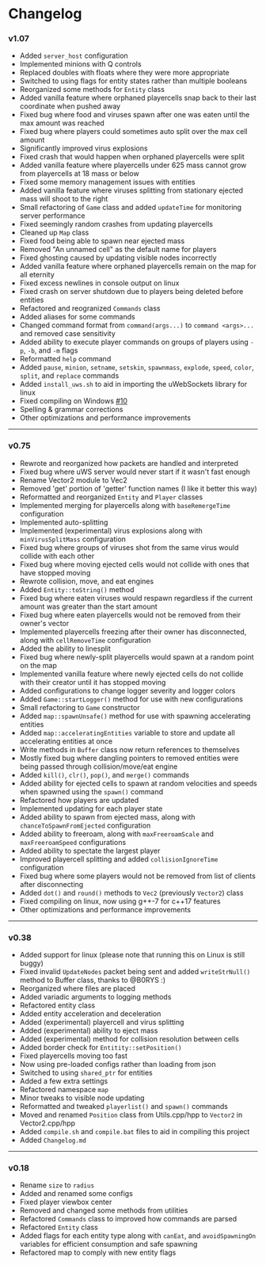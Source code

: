 # Changelog
### v1.07
- Added `server_host` configuration
- Implemented minions with Q controls
- Replaced doubles with floats where they were more appropriate
- Switched to using flags for entity states rather than multiple booleans
- Reorganized some methods for `Entity` class
- Added vanilla feature where orphaned playercells snap back to their last coordinate when pushed away
- Fixed bug where food and viruses spawn after one was eaten until the max amount was reached
- Fixed bug where players could sometimes auto split over the max cell amount
- Significantly improved virus explosions
- Fixed crash that would happen when orphaned playercells were split
- Added vanilla feature where playercells under 625 mass cannot grow from playercells at 18 mass or below
- Fixed some memory management issues with entities
- Added vanilla feature where viruses splitting from stationary ejected mass will shoot to the right
- Small refactoring of `Game` class and added `updateTime` for monitoring server performance
- Fixed seemingly random crashes from updating playercells
- Cleaned up `Map` class
- Fixed food being able to spawn near ejected mass
- Removed "An unnamed cell" as the default name for players
- Fixed ghosting caused by updating visible nodes incorrectly
- Added vanilla feature where orphaned playercells remain on the map for all eternity
- Fixed excess newlines in console output on linux
- Fixed crash on server shutdown due to players being deleted before entities
- Refactored and reogranized `Commands` class
- Added aliases for some commands
- Changed command format from `command(args...)` to `command <args>...` and removed case sensitivity
- Added ability to execute player commands on groups of players using `-p`, `-b`, and `-m` flags
- Reformatted `help` command
- Added `pause`, `minion`, `setname`, `setskin`, `spawnmass`, `explode`, `speed`, `color`, `split`, and `replace` commands
- Added `install_uws.sh` to aid in importing the uWebSockets library for linux
- Fixed compiling on Windows [#10](https://github.com/Megabyte918/AgarOSS/issues/10)
- Spelling & grammar corrections
- Other optimizations and performance improvements
---
### v0.75
- Rewrote and reorganized how packets are handled and interpreted
- Fixed bug where uWS server would never start if it wasn't fast enough
- Rename Vector2 module to Vec2
- Removed 'get' portion of 'getter' function names (I like it better this way)
- Reformatted and reorganized `Entity` and `Player` classes
- Implemented merging for playercells along with `baseRemergeTime` configuration
- Implemented auto-splitting
- Implemented (experimental) virus explosions along with `minVirusSplitMass` configuration
- Fixed bug where groups of viruses shot from the same virus would collide with each other
- Fixed bug where moving ejected cells would not collide with ones that have stopped moving
- Rewrote collision, move, and eat engines
- Added `Entity::toString()` method
- Fixed bug where eaten viruses would respawn regardless if the current amount was greater than the start amount
- Fixed bug where eaten playercells would not be removed from their owner's vector
- Implemented playercells freezing after their owner has disconnected, along with `cellRemoveTime` configuration
- Added the ability to linesplit
- Fixed bug where newly-split playercells would spawn at a random point on the map
- Implemented vanilla feature where newly ejected cells do not collide with their creator until it has stopped moving
- Added configurations to change logger severity and logger colors
- Added `Game::startLogger()` method for use with new configurations
- Small refactoring to `Game` constructor
- Added `map::spawnUnsafe()` method for use with spawning accelerating entities
- Added `map::acceleratingEntities` variable to store and update all accelerating entities at once
- Write methods in `Buffer` class now return references to themselves
- Mostly fixed bug where dangling pointers to removed entities were being passed through collision/move/eat engine
- Added `kill()`, `clr()`, `pop()`, and `merge()` commands
- Added ability for ejected cells to spawn at random velocities and speeds when spawned using the `spawn()` command
- Refactored how players are updated
- Implemented updating for each player state
- Added ability to spawn from ejected mass, along with `chanceToSpawnFromEjected` configuration
- Added ability to freeroam, along with `maxFreeroamScale` and `maxFreeroamSpeed` configurations
- Added ability to spectate the largest player
- Improved playercell splitting and added `collisionIgnoreTime` configuration
- Fixed bug where some players would not be removed from list of clients after disconnecting
- Added `dot()` and `round()` methods to `Vec2` (previously `Vector2`) class
- Fixed compiling on linux, now using g++-7 for c++17 features
- Other optimizations and performance improvements
---
### v0.38
- Added support for linux (please note that running this on Linux is still buggy) 
- Fixed invalid `UpdateNodes` packet being sent and added `writeStrNull()` method to Buffer class, thanks to @B0RYS :)
- Reorganized where files are placed
- Added variadic arguments to logging methods
- Refactored entity class
- Added entity acceleration and deceleration
- Added (experimental) playercell and virus splitting
- Added (experimental) ability to eject mass
- Added (experimental) method for collision resolution between cells
- Added border check for `Entitity::setPosition()`
- Fixed playercells moving too fast
- Now using pre-loaded configs rather than loading from json
- Switched to using `shared_ptr` for entities
- Added a few extra settings
- Refactored namespace `map`
- Minor tweaks to visible node updating
- Reformatted and tweaked `playerlist()` and `spawn()` commands
- Moved and renamed `Position` class from Utils.cpp/hpp to `Vector2` in Vector2.cpp/hpp
- Added `compile.sh` and `compile.bat` files to aid in compiling this project
- Added `Changelog.md`
---
### v0.18
- Rename `size` to `radius`
- Added and renamed some configs
- Fixed player viewbox center
- Removed and changed some methods from utilities
- Refactored `Commands` class to improved how commands are parsed
- Refactored `Entity` class
- Added flags for each entity type along with `canEat`, and `avoidSpawningOn` variables for efficient consumption and safe spawning
- Refactored map to comply with new entity flags